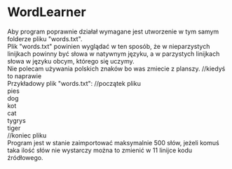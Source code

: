 # WordLearner
Aby program poprawnie działał wymagane jest utworzenie w tym samym folderze pliku "words.txt".  
Plik "words.txt" powinien wyglądać w ten sposób, że w nieparzystych linijkach powinny być słowa w natywnym języku, a w parzystych linijkach słowa w języku obcym, którego się uczymy.  
Nie polecam używania polskich znaków bo was zmiecie z planszy. //kiedyś to naprawie  
Przykładowy plik "words.txt":
//początek pliku  
pies  
dog  
kot  
cat  
tygrys  
tiger  
//koniec pliku  
Program jest w stanie zaimportować maksymalnie 500 słów, jeżeli komuś taka ilość słów nie wystarczy można to zmienić w 11 linijce kodu źródłowego.  
